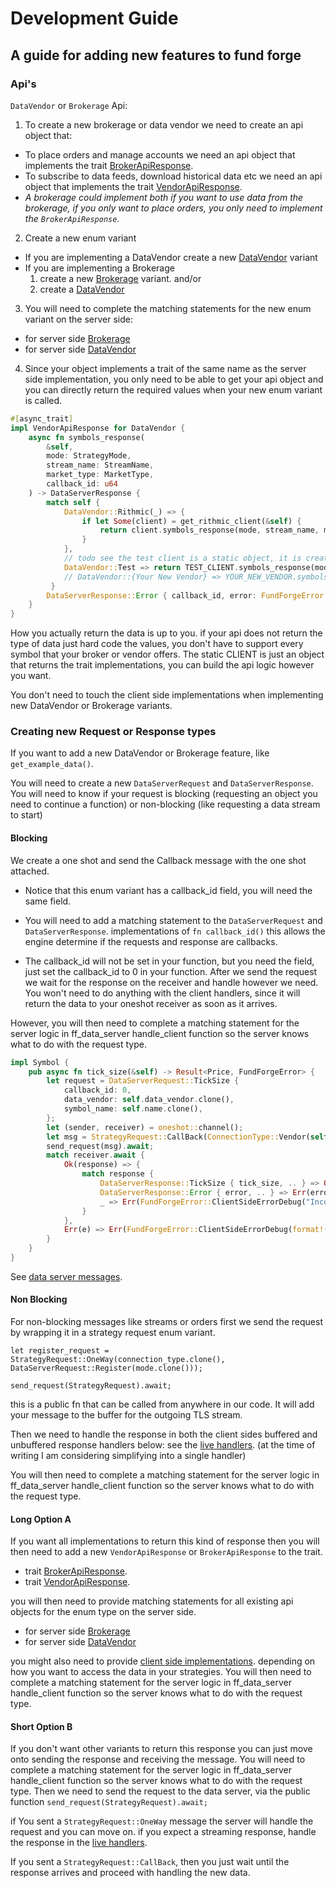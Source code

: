 # Development Guide
## A guide for adding new features to fund forge

### Api's
`DataVendor` or `Brokerage` Api:
1. To create a new brokerage or data vendor we need to create an api object that:
- To place orders and manage accounts we need an api object that implements the trait [BrokerApiResponse](server_side_brokerage.rs).
- To subscribe to data feeds, download historical data etc we need an api object that implements the trait [VendorApiResponse](server_side_datavendor.rs).
- *A brokerage could implement both if you want to use data from the brokerage, if you only want to place orders, you only need to implement the `BrokerApiResponse`.*

2. Create a new enum variant
- If you are implementing a DataVendor create a new [DataVendor](../standardized_types/datavendor_enum.rs) variant 
- If you are implementing a Brokerage
  1. create a new [Brokerage](../standardized_types/broker_enum.rs) variant. and/or
  2. create a [DataVendor](../standardized_types/datavendor_enum.rs)
  

3. You will need to complete the matching statements for the new enum variant on the server side:
- for server side [Brokerage](../server_features/server_side_brokerage.rs)
- for server side [DataVendor](../server_features/server_side_datavendor.rs)

4. Since your object implements a trait of the same name as the server side implementation, 
you only need to be able to get your api object and you can directly return the required values when your new enum variant is called.
```rust
#[async_trait]
impl VendorApiResponse for DataVendor {
    async fn symbols_response(
        &self,
        mode: StrategyMode,
        stream_name: StreamName,
        market_type: MarketType,
        callback_id: u64
    ) -> DataServerResponse {
        match self {
            DataVendor::Rithmic(_) => {
                if let Some(client) = get_rithmic_client(&self) {
                    return client.symbols_response(mode, stream_name, market_type, callback_id).await
                }
            }, 
            // todo see the test client is a static object, it is created when the server is launched. 
            DataVendor::Test => return TEST_CLIENT.symbols_response(mode, stream_name, market_type, callback_id).await,
            // DataVendor::{Your New Vendor} => YOUR_NEW_VENDOR.symbols_response(mode, stream_name, market_type, callback_id).await,
         }
        DataServerResponse::Error { callback_id, error: FundForgeError::ServerErrorDebug(format!("Unable to find api client instance for: {}", self)) }
    }
}
```
How you actually return the data is up to you. if your api does not return the type of data just hard code the values, you don't have to support every symbol that your broker or vendor offers.
The static CLIENT is just an object that returns the trait implementations, you can build the api logic however you want.

You don't need to touch the client side implementations when implementing new DataVendor or Brokerage variants.


### Creating new Request or Response types
If you want to add a new DataVendor or Brokerage feature, like `get_example_data()`.

You will need to create a new `DataServerRequest` and `DataServerResponse`.
You will need to know if your request is blocking (requesting an object you need to continue a function) or non-blocking (like requesting a data stream to start)

#### Blocking
We create a one shot and send the Callback message with the one shot attached.
- Notice that this enum variant has a callback_id field, you will need the same field.
- You will need to add a matching statement to the `DataServerRequest` and `DataServerResponse`. implementations of `fn callback_id()` this allows the engine determine if the requests and response are callbacks.

- The callback_id will not be set in your function, but you need the field, just set the callback_id to 0 in your function.
After we send the request we wait for the response on the receiver and handle however we need.
You won't need to do anything with the client handlers, since it will return the data to your oneshot receiver as soon as it arrives.

However, you will then need to complete a matching statement for the server logic in ff_data_server handle_client function so the server knows what to do with the request type.
```rust
impl Symbol {
    pub async fn tick_size(&self) -> Result<Price, FundForgeError> {
        let request = DataServerRequest::TickSize {
            callback_id: 0,
            data_vendor: self.data_vendor.clone(),
            symbol_name: self.name.clone(),
        };
        let (sender, receiver) = oneshot::channel();
        let msg = StrategyRequest::CallBack(ConnectionType::Vendor(self.data_vendor.clone()), request, sender);
        send_request(msg).await;
        match receiver.await {
            Ok(response) => {
                match response {
                    DataServerResponse::TickSize { tick_size, .. } => Ok(tick_size),
                    DataServerResponse::Error { error, .. } => Err(error),
                    _ => Err(FundForgeError::ClientSideErrorDebug("Incorrect response received at callback".to_string()))
                }
            },
            Err(e) => Err(FundForgeError::ClientSideErrorDebug(format!("Receiver error at callback recv: {}", e)))
        }
    }
}
```
See [data server messages](../messages/data_server_messaging.rs).

#### Non Blocking
For non-blocking messages like streams or orders first we send the request by wrapping it in a strategy request enum variant.

`let register_request = StrategyRequest::OneWay(connection_type.clone(), DataServerRequest::Register(mode.clone()));`

`send_request(StrategyRequest).await;`

this is a public fn that can be called from anywhere in our code. It will add your message to the buffer for the outgoing TLS stream.

Then we need to handle the response in both the client sides buffered and unbuffered response handlers below:
see the [live handlers](../strategies/client_features/server_connections.rs).
(at the time of writing I am considering simplifying into a single handler)

You will then need to complete a matching statement for the server logic in ff_data_server handle_client function so the server knows what to do with the request type.

#### Long Option A
If you want all implementations to return this kind of response then you will then need to add a new `VendorApiResponse` or `BrokerApiResponse` to the trait.
- trait [BrokerApiResponse](server_side_brokerage.rs).
- trait [VendorApiResponse](server_side_datavendor.rs).

you will then need to provide matching statements for all existing api objects for the enum type on the server side.
- for server side [Brokerage](../server_features/server_side_brokerage.rs)
- for server side [DataVendor](../server_features/server_side_datavendor.rs)

you might also need to provide [client side implementations](../strategies/client_features/client_side_impl.rs).
depending on how you want to access the data in your strategies.
You will then need to complete a matching statement for the server logic in ff_data_server handle_client function so the server knows what to do with the request type.

#### Short Option B
If you don't want other variants to return this response you can just move onto sending the response and receiving the message.
You will need to complete a matching statement for the server logic in ff_data_server handle_client function so the server knows what to do with the request type.
Then we need to send the request to the data server, via the public function `send_request(StrategyRequest).await;`

if You sent a `StrategyRequest::OneWay` message the server will handle the request and you can move on. 
if you expect a streaming response, handle the response in the [live handlers](../strategies/client_features/server_connections.rs).

If you sent a `StrategyRequest::CallBack`, then you just wait until the response arrives and proceed with handling the new data.





